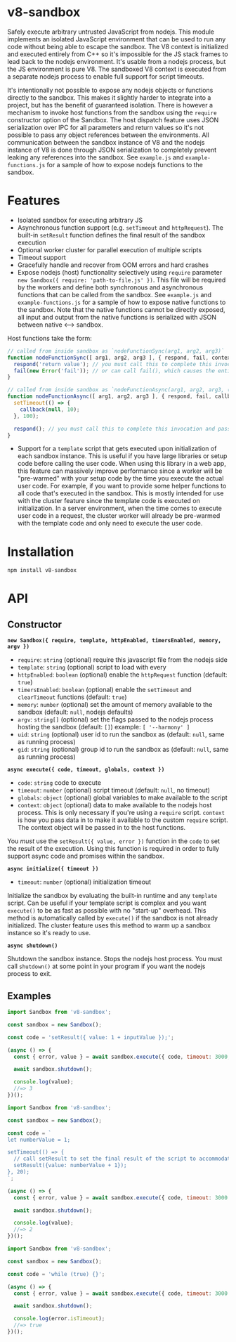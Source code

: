# v8-sandbox

Safely execute arbitrary untrusted JavaScript from nodejs. This module implements an isolated JavaScript environment that can be used to run any code without being able to escape the sandbox. The V8 context is initialized and executed entirely from C++ so it's impossible for the JS stack frames to lead back to the nodejs environment. It's usable from a nodejs process, but the JS environment is pure V8. The sandboxed V8 context is executed from a separate nodejs process to enable full support for script timeouts.

It's intentionally not possible to expose any nodejs objects or functions directly to the sandbox. This makes it slightly harder to integrate into a project, but has the benefit of guaranteed isolation. There is however a mechanism to invoke host functions from the sandbox using the `require` constructor option of the Sandbox. The host dispatch feature uses JSON serialization over IPC for all parameters and return values so it's not possible to pass any object references between the environments. All communication between the sandbox instance of V8 and the nodejs instance of V8 is done through JSON serialization to completely prevent leaking any references into the sandbox. See `example.js` and `example-functions.js` for a sample of how to expose nodejs functions to the sandbox.

# Features

* Isolated sandbox for executing arbitrary JS
* Asynchronous function support (e.g. `setTimeout` and `httpRequest`). The built-in `setResult` function defines the final result of the sandbox execution
* Optional worker cluster for parallel execution of multiple scripts
* Timeout support
* Gracefully handle and recover from OOM errors and hard crashes
* Expose nodejs (host) functionality selectively using `require` parameter `new Sandbox({ require: 'path-to-file.js' })`. This file will be required by the workers and define both synchronous and asynchronous functions that can be called from the sandbox. See `example.js` and `example-functions.js` for a sample of how to expose native functions to the sandbox. Note that the native functions cannot be directly exposed, all input and output from the native functions is serialized with JSON between native <--> sandbox.

Host functions take the form:

```js
// called from inside sandbox as `nodeFunctionSync(arg1, arg2, arg3)`
function nodeFunctionSync([ arg1, arg2, arg3 ], { respond, fail, context }) {
  respond('return value'); // you must call this to complete this invocation and pass control back to the sandbox
  fail(new Error('fail')); // or can call fail(), which causes the entire invocation to fail
}

// called from inside sandbox as `nodeFunctionAsync(arg1, arg2, arg3, (err, result) => {})`
function nodeFunctionAsync([ arg1, arg2, arg3 ], { respond, fail, callback, context }) {
  setTimeout(() => {
    callback(null, 10);
  }, 100);

  respond(); // you must call this to complete this invocation and pass control back to the sandbox
}
```

* Support for a `template` script that gets executed upon initialization of each sandbox instance. This is useful if you have large libraries or setup code before calling the user code. When using this library in a web app, this feature can massively improve performance since a worker will be "pre-warmed" with your setup code by the time you execute the actual user code. For example, if you want to provide some helper functions to all code that's executed in the sandbox. This is mostly intended for use with the cluster feature since the template code is executed on initialization. In a server environment, when the time comes to execute user code in a request, the cluster worker will already be pre-warmed with the template code and only need to execute the user code.

# Installation

```sh
npm install v8-sandbox
```

# API

## Constructor

**`new Sandbox({ require, template, httpEnabled, timersEnabled, memory, argv })`**

- `require`: `string` (optional) require this javascript file from the nodejs side
- `template`: `string` (optional) script to load with every
- `httpEnabled`: `boolean` (optional) enable the `httpRequest` function (default: `true`)
- `timersEnabled`: `boolean` (optional) enable the `setTimeout` and `clearTimeout` functions (default: `true`)
- `memory`: `number` (optional) set the amount of memory available to the sandbox (default: `null`, nodejs defaults)
- `argv`: `string[]` (optional) set the flags passed to the nodejs process hosting the sandbox (default: `[]`) example: `[ '--harmony' ]`
- `uid`: `string` (optional) user id to run the sandbox as (default: `null`, same as running process)
- `gid`: `string` (optional) group id to run the sandbox as (default: `null`, same as running process)

**`async execute({ code, timeout, globals, context })`**

- `code`: `string` code to execute
- `timeout`: `number` (optional) script timeout (default: `null`, no timeout)
- `globals`: `object` (optional) global variables to make available to the script
- `context`: `object` (optional) data to make available to the nodejs host process. This is only necessary if you're using a `require` script. `context` is how you pass data in to make it available to the custom `require` script. The context object will be passed in to the host functions.

You *must* use the `setResult({ value, error })` function in the `code` to set the result of the execution. Using this function is required in order to fully support async code and promises within the sandbox.

**`async initialize({ timeout })`**

- `timeout`: `number` (optional) initialization timeout

Initialize the sandbox by evaluating the built-in runtime and any `template` script. Can be useful if your template script is complex and you want `execute()` to be as fast as possible with no "start-up" overhead. This method is automatically called by `execute()` if the sandbox is not already initialized. The cluster feature uses this method to warm up a sandbox instance so it's ready to use.

**`async shutdown()`**

Shutdown the sandbox instance. Stops the nodejs host process. You must call `shutdown()` at some point in your program if you want the nodejs process to exit.

## Examples

```js
import Sandbox from 'v8-sandbox';

const sandbox = new Sandbox();

const code = 'setResult({ value: 1 + inputValue });';

(async () => {
  const { error, value } = await sandbox.execute({ code, timeout: 3000, globals: { inputValue: 2 } });

  await sandbox.shutdown();

  console.log(value);
  //=> 3
})();
```


```js
import Sandbox from 'v8-sandbox';

const sandbox = new Sandbox();

const code = `
let numberValue = 1;

setTimeout(() => {
  // call setResult to set the final result of the script to accommodate async code
  setResult({value: numberValue + 1});
}, 20);
`;

(async () => {
  const { error, value } = await sandbox.execute({ code, timeout: 3000 });

  await sandbox.shutdown();

  console.log(value);
  //=> 2
})();
```

```js
import Sandbox from 'v8-sandbox';

const sandbox = new Sandbox();

const code = 'while (true) {}';

(async () => {
  const { error, value } = await sandbox.execute({ code, timeout: 3000 });

  await sandbox.shutdown();

  console.log(error.isTimeout);
  //=> true
})();
```
